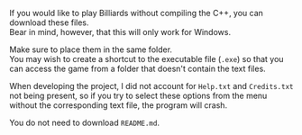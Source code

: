 If you would like to play Billiards without compiling the C++, you can download these files. <br>
Bear in mind, however, that this will only work for Windows.

Make sure to place them in the same folder. <br>
You may wish to create a shortcut to the executable file (`.exe`) so that you can access the game from a folder that doesn't contain the text files.

When developing the project, I did not account for `Help.txt` and `Credits.txt` not being present, so if you try to select these options from the menu 
without the corresponding text file, the program will crash.

You do not need to download `README.md`.
